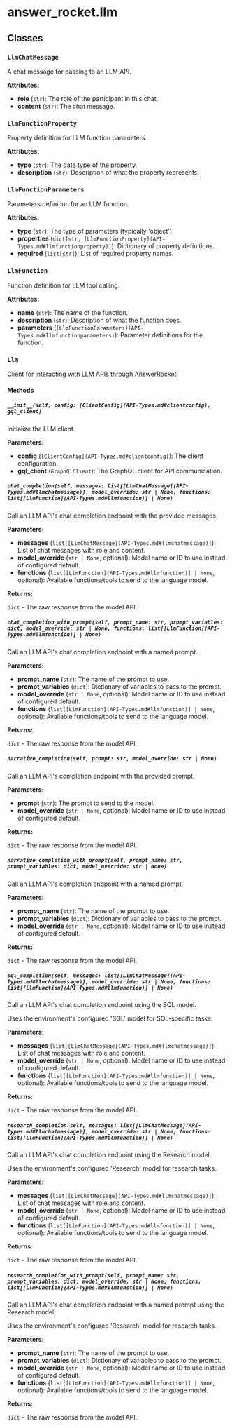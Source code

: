 # answer_rocket.llm

## Classes

### `LlmChatMessage`

A chat message for passing to an LLM API.


**Attributes:**

- **role** (`str`): The role of the participant in this chat.
- **content** (`str`): The chat message.

### `LlmFunctionProperty`

Property definition for LLM function parameters.


**Attributes:**

- **type** (`str`): The data type of the property.
- **description** (`str`): Description of what the property represents.

### `LlmFunctionParameters`

Parameters definition for an LLM function.


**Attributes:**

- **type** (`str`): The type of parameters (typically 'object').
- **properties** (`dict[str, [LlmFunctionProperty](API-Types.md#llmfunctionproperty)]`): Dictionary of property definitions.
- **required** (`list[str]`): List of required property names.

### `LlmFunction`

Function definition for LLM tool calling.


**Attributes:**

- **name** (`str`): The name of the function.
- **description** (`str`): Description of what the function does.
- **parameters** (`[LlmFunctionParameters](API-Types.md#llmfunctionparameters)`): Parameter definitions for the function.

### `Llm`

Client for interacting with LLM APIs through AnswerRocket.

#### Methods

##### `__init__(self, config: [ClientConfig](API-Types.md#clientconfig), gql_client)`


Initialize the LLM client.


**Parameters:**

- **config** (`[ClientConfig](API-Types.md#clientconfig)`): The client configuration.
- **gql_client** (`GraphQlClient`): The GraphQL client for API communication.

##### `chat_completion(self, messages: list[[LlmChatMessage](API-Types.md#llmchatmessage)], model_override: str | None, functions: list[[LlmFunction](API-Types.md#llmfunction)] | None)`


Call an LLM API's chat completion endpoint with the provided messages.


**Parameters:**

- **messages** (`list[[LlmChatMessage](API-Types.md#llmchatmessage)]`): List of chat messages with role and content.
- **model_override** (`str | None`, optional): Model name or ID to use instead of configured default.
- **functions** (`list[[LlmFunction](API-Types.md#llmfunction)] | None`, optional): Available functions/tools to send to the language model.


**Returns:**

`dict` - The raw response from the model API.

##### `chat_completion_with_prompt(self, prompt_name: str, prompt_variables: dict, model_override: str | None, functions: list[[LlmFunction](API-Types.md#llmfunction)] | None)`


Call an LLM API's chat completion endpoint with a named prompt.


**Parameters:**

- **prompt_name** (`str`): The name of the prompt to use.
- **prompt_variables** (`dict`): Dictionary of variables to pass to the prompt.
- **model_override** (`str | None`, optional): Model name or ID to use instead of configured default.
- **functions** (`list[[LlmFunction](API-Types.md#llmfunction)] | None`, optional): Available functions/tools to send to the language model.


**Returns:**

`dict` - The raw response from the model API.

##### `narrative_completion(self, prompt: str, model_override: str | None)`


Call an LLM API's completion endpoint with the provided prompt.


**Parameters:**

- **prompt** (`str`): The prompt to send to the model.
- **model_override** (`str | None`, optional): Model name or ID to use instead of configured default.


**Returns:**

`dict` - The raw response from the model API.

##### `narrative_completion_with_prompt(self, prompt_name: str, prompt_variables: dict, model_override: str | None)`


Call an LLM API's completion endpoint with a named prompt.


**Parameters:**

- **prompt_name** (`str`): The name of the prompt to use.
- **prompt_variables** (`dict`): Dictionary of variables to pass to the prompt.
- **model_override** (`str | None`, optional): Model name or ID to use instead of configured default.


**Returns:**

`dict` - The raw response from the model API.

##### `sql_completion(self, messages: list[[LlmChatMessage](API-Types.md#llmchatmessage)], model_override: str | None, functions: list[[LlmFunction](API-Types.md#llmfunction)] | None)`


Call an LLM API's chat completion endpoint using the SQL model.

Uses the environment's configured 'SQL' model for SQL-specific tasks.


**Parameters:**

- **messages** (`list[[LlmChatMessage](API-Types.md#llmchatmessage)]`): List of chat messages with role and content.
- **model_override** (`str | None`, optional): Model name or ID to use instead of configured default.
- **functions** (`list[[LlmFunction](API-Types.md#llmfunction)] | None`, optional): Available functions/tools to send to the language model.


**Returns:**

`dict` - The raw response from the model API.

##### `research_completion(self, messages: list[[LlmChatMessage](API-Types.md#llmchatmessage)], model_override: str | None, functions: list[[LlmFunction](API-Types.md#llmfunction)] | None)`


Call an LLM API's chat completion endpoint using the Research model.

Uses the environment's configured 'Research' model for research tasks.


**Parameters:**

- **messages** (`list[[LlmChatMessage](API-Types.md#llmchatmessage)]`): List of chat messages with role and content.
- **model_override** (`str | None`, optional): Model name or ID to use instead of configured default.
- **functions** (`list[[LlmFunction](API-Types.md#llmfunction)] | None`, optional): Available functions/tools to send to the language model.


**Returns:**

`dict` - The raw response from the model API.

##### `research_completion_with_prompt(self, prompt_name: str, prompt_variables: dict, model_override: str | None, functions: list[[LlmFunction](API-Types.md#llmfunction)] | None)`


Call an LLM API's chat completion endpoint with a named prompt using the Research model.

Uses the environment's configured 'Research' model for research tasks.


**Parameters:**

- **prompt_name** (`str`): The name of the prompt to use.
- **prompt_variables** (`dict`): Dictionary of variables to pass to the prompt.
- **model_override** (`str | None`, optional): Model name or ID to use instead of configured default.
- **functions** (`list[[LlmFunction](API-Types.md#llmfunction)] | None`, optional): Available functions/tools to send to the language model.


**Returns:**

`dict` - The raw response from the model API.
